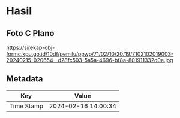 # Hasil

## Foto C Plano

https://sirekap-obj-formc.kpu.go.id/10df/pemilu/ppwp/71/02/10/20/19/7102102019003-20240215-020654--d28fc503-5a5a-4696-bf8a-801911332d0e.jpg


## Metadata

| Key        | Value               |
| ---------- | ------------------- |
| Time Stamp | 2024-02-16 14:00:34 |



